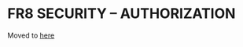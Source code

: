 # FR8 SECURITY – AUTHORIZATION
Moved to [here](https://github.com/Fr8org/Fr8Core/blob/master/Docs/ForDevelopers/Services/Authorization.md)
